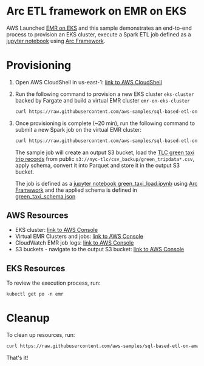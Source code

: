 <!--
SPDX-FileCopyrightText: 2021 Amazon.com, Inc. or its affiliates.

SPDX-License-Identifier: MIT-0
-->

# Arc ETL framework on EMR on EKS
AWS Launched [EMR on EKS](https://aws.amazon.com/emr/features/eks/) and this sample demonstrates an end-to-end process to provision an EKS cluster, execute a Spark ETL job defined as a [jupyter notebook](green_taxi_load.ipynb) using [Arc Framework](https://arc.tripl.ai/getting-started/).

# Provisioning
1. Open AWS CloudShell in us-east-1: [link to AWS CloudShell](https://console.aws.amazon.com/cloudshell/home?region=us-east-1)
2. Run the following command to provision a new EKS cluster `eks-cluster` backed by Fargate and build a virtual EMR cluster `emr-on-eks-cluster` 
    ```bash
    curl https://raw.githubusercontent.com/aws-samples/sql-based-etl-on-amazon-eks/main/emr-on-eks/provision.sh | bash
    ```
3. Once provisioning is complete (~20 min), run the following command to submit a new Spark job on the virtual EMR cluster:
    ```bash
    curl https://raw.githubusercontent.com/aws-samples/sql-based-etl-on-amazon-eks/main/emr-on-eks/submit_arc_job.sh | bash
    ```
    The sample job will create an output S3 bucket, load the [TLC green taxi trip records](https://www1.nyc.gov/site/tlc/about/tlc-trip-record-data.page) from public `s3://nyc-tlc/csv_backup/green_tripdata*.csv`, apply schema, convert it into Parquet and store it in the output S3 bucket.

    The job is defined as a [jupyter notebook green_taxi_load.ipynb](green_taxi_load.ipynb) using [Arc Framework](https://arc.tripl.ai/getting-started/) and the applied schema is defined in [green_taxi_schema.json](green_taxi_schema.json)


## AWS Resources
* EKS cluster: [link to AWS Console](https://console.aws.amazon.com/eks/home?region=us-east-1#/clusters/eks-cluster)
* Virtual EMR Clusters and jobs: [link to AWS Console](https://console.aws.amazon.com/elasticmapreduce/home?region=us-east-1#virtual-cluster-list:)
* CloudWatch EMR job logs: [link to AWS Console](https://console.aws.amazon.com/cloudwatch/home?region=us-east-1#logsV2:log-groups/log-group/$252Faws$252Feks$252Feks-cluster$252Fjobs)
* S3 buckets - navigate to the output S3 bucket: [link to AWS Console](https://s3.console.aws.amazon.com/s3/home?region=us-east-1)

## EKS Resources
To review the execution process, run: 
```
kubectl get po -n emr
```

# Cleanup
To clean up resources, run:
```bash
curl https://raw.githubusercontent.com/aws-samples/sql-based-etl-on-amazon-eks/main/emr-on-eks/deprovision.sh | bash
```



That's it!
